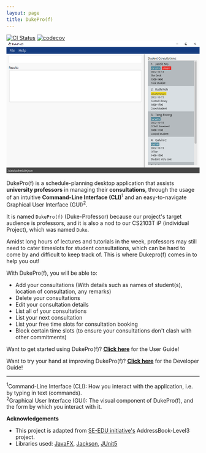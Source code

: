 ```yaml
---
layout: page
title: DukePro(f)
---
```


[![CI Status](https://github.com/AY2122S1-CS2103T-T11-4/tp/workflows/Java%20CI/badge.svg)](https://github.com/AY2122S1-CS2103T-T11-4/tp/actions)
[![codecov](https://codecov.io/gh/AY2122S1-CS2103T-T11-4/tp/branch/master/graph/badge.svg?token=L1BNXI5CA9)](https://codecov.io/gh/AY2122S1-CS2103T-T11-4/tp)
![Ui](images/Ui.png)

DukePro(f) is a schedule-planning desktop application that assists **university professors** in managing
their **consultations**, through the usage of an intuitive **Command-Line Interface (CLI)**<sup>1</sup>
and an easy-to-navigate Graphical User Interface (GUI)<sup>2</sup>.

It is named `DukePro(f)` (Duke-Professor) because our project's target audience is professors, and it is also a nod
to our CS2103T iP (individual Project), which was named `Duke`.

Amidst long hours of lectures and tutorials in the week, professors may still need to cater timeslots for student
consultations, which can be hard to come by and difficult to keep track of. This is where Dukepro(f)
comes in to help you out! 

With DukePro(f), you will be able to:

* Add your consultations (With details such as names of student(s), location of consultation, any remarks)
* Delete your consultations
* Edit your consultation details
* List all of your consultations
* List your next consultation
* List your free time slots for consultation booking
* Block certain time slots (to ensure your consultations don't clash with other commitments)

Want to get started using DukePro(f)?
[**Click here**](https://ay2122s1-cs2103t-t11-4.github.io/tp/UserGuide.html#4-quick-start) for the User Guide!

Want to try your hand at improving DukePro(f)? [**Click here**](https://ay2122s1-cs2103t-t11-4.github.io/tp/DeveloperGuide.html) for the Developer Guide!

<hr />

<sup>1</sup>Command-Line Interface (CLI): How you interact with the application, i.e. by
typing in text (commands).<br>
<sup>2</sup>Graphical User Interface (GUI): The visual component of DukePro(f), and the form by which you
interact with it.



**Acknowledgements**

* This project is adapted from [SE-EDU initiative's](https://se-education.org#https://se-education.org/) AddressBook-Level3 project.
* Libraries used: [JavaFX](https://openjfx.io/), [Jackson](https://github.com/FasterXML/jackson), [JUnit5](https://github.com/junit-team/junit5)
